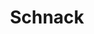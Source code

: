 ---
title: "Schnack"
website: "https://schnack.cool/"
description: "Schnack is a simple Disqus-like drop-in commenting system written in JavaScript."
draft: false
tool: ["Feedback"]
---